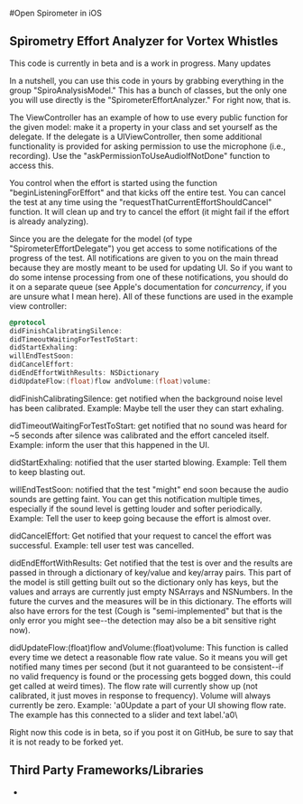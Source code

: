 #Open Spirometer in iOS

## Spirometry Effort Analyzer for Vortex Whistles
This code is currently in beta and is a work in progress. Many updates 

In a nutshell, you can use this code in yours by grabbing everything in the group "SpiroAnalysisModel." This has a bunch of classes, but the only one you will use directly is the "SpirometerEffortAnalyzer." For right now, that is.

The ViewController has an example of how to use every public function for the given model: make it a property in your class and set yourself as the delegate. If the delegate is a UIViewController, then some additional functionality is provided for asking permission to use the microphone (i.e., recording). Use the "askPermissionToUseAudioIfNotDone" function to access this.

You control when the effort is started using the function "beginListeningForEffort" and that kicks off the entire test. You can cancel the test at any time using the "requestThatCurrentEffortShouldCancel" function. It will clean up and try to cancel the effort (it might fail if the effort is already analyzing).

Since you are the delegate for the model (of type "SpirometerEffortDelegate") you get access to some notifications of the progress of the test. All notifications are given to you on the main thread because they are mostly meant to be used for updating UI. So if you want to do some intense processing from one of these notifications, you should do it on a separate queue (see Apple's documentation for *concurrency*, if you are unsure what I mean here). All of these functions are used in the example view controller:

``` objective-c
@protocol
didFinishCalibratingSilence:
didTimeoutWaitingForTestToStart:
didStartExhaling: 
willEndTestSoon: 
didCancelEffort:
didEndEffortWithResults: NSDictionary
didUpdateFlow:(float)flow andVolume:(float)volume:
```

didFinishCalibratingSilence: get notified when the background noise level has been calibrated. Example: Maybe tell the user they can start exhaling.

didTimeoutWaitingForTestToStart: get notified that no sound was heard for ~5 seconds after silence was calibrated and the effort canceled itself. Example: inform the user that this happened in the UI.

didStartExhaling: notified that the user started blowing. Example: Tell them to keep blasting out.

willEndTestSoon: notified that the test "might" end soon because the audio sounds are getting faint. You can get this notification multiple times, especially if the sound level is getting louder and softer periodically. Example: Tell the user to keep going because the effort is almost over.

didCancelEffort: Get notified that your request to cancel the effort was successful. Example: tell user test was cancelled.

didEndEffortWithResults: Get notified that the test is over and the results are passed in through a dictionary of key/value and key/array pairs. This part of the model is still getting built out so the dictionary only has keys, but the values and arrays are currently just empty NSArrays and NSNumbers. In the future the curves and the measures will be in this dictionary. The efforts will also have errors for the test (Cough is "semi-implemented" but that is the only error you might see--the detection may also be a bit sensitive right now).

didUpdateFlow:(float)flow andVolume:(float)volume: This function is called every time we detect a reasonable flow rate value. So it means you will get notified many times per second (but it not guaranteed to be consistent--if no valid frequency is found or the processing gets bogged down, this could get called at weird times). The flow rate will currently show up (not calibrated, it just moves in response to frequency). Volume will always currently be zero. Example: \'a0Update a part of your UI showing flow rate. The example has this connected to a slider and text label.\'a0\

Right now this code is in beta, so if you post it on GitHub, be sure to say that it is not ready to be forked yet.

## Third Party Frameworks/Libraries

* [Novocaine]:https://github.com/alexbw/novocaine
